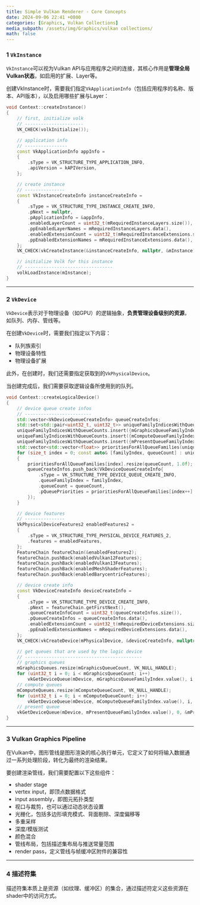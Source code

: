 ```yaml
---
title: Simple Vulkan Renderer - Core Concepts
date: 2024-09-06 22:41 +0800
categories: [Graphics, Vulkan Collections]
media_subpath: /assets/img/Graphics/vulkan collections/
math: false
---
```


### 1 `VkInstance`

`VkInstance`可以视为Vulkan API与应用程序之间的连接，其核心作用是**管理全局Vulkan状态**，如启用的扩展、Layer等。

创建VkInstance时，需要我们指定`VkApplicationInfo`（包括应用程序的名称、版本、API版本），以及启用哪些扩展与Layer：

```c++
void Context::createInstance()
{
    // first, initialize volk
    // ----------------------
    VK_CHECK(volkInitialize());

    // application info
    // ----------------
    const VkApplicationInfo appInfo = 
    {
        .sType = VK_STRUCTURE_TYPE_APPLICATION_INFO,
        .apiVersion = kAPIVersion,
    };

    // create instance
    // ---------------
    const VkInstanceCreateInfo instanceCreateInfo =
    {
        .sType = VK_STRUCTURE_TYPE_INSTANCE_CREATE_INFO,
        .pNext = nullptr,
        .pApplicationInfo = &appInfo,
        .enabledLayerCount = uint32_t(mRequiredInstanceLayers.size()),
        .ppEnabledLayerNames = mRequiredInstanceLayers.data(),
        .enabledExtensionCount = uint32_t(mRequiredInstanceExtensions.size()),
        .ppEnabledExtensionNames = mRequiredInstanceExtensions.data(),  
    };
    VK_CHECK(vkCreateInstance(&instanceCreateInfo, nullptr, &mInstance));

    // initialize Volk for this instance
    // ---------------------------------
    volkLoadInstance(mInstance);
}
```

---

### 2 `VkDevice`

`VkDevice`表示对于物理设备（如GPU）的逻辑抽象，**负责管理设备级别的资源**，如队列、内存、管线等。

在创建`VkDevice`时，需要我们指定以下内容：

- 队列族索引
- 物理设备特性
- 物理设备扩展

此外，在创建时，我们还需要指定获取到的`VkPhysicalDevice`。

当创建完成后，我们需要获取逻辑设备所使用到的队列。

```c++
void Context::createLogicalDevice()
{
    // device queue create infos
    // -------------------------
    std::vector<VkDeviceQueueCreateInfo> queueCreateInfos;
    std::set<std::pair<uint32_t, uint32_t>> uniqueFamilyIndicesWithQueueCounts;
    uniqueFamilyIndicesWithQueueCounts.insert({mGraphicsQueueFamilyIndex.value(), mGraphicsQueueCount});
    uniqueFamilyIndicesWithQueueCounts.insert({mComputeQueueFamilyIndex.value(), mComputeQueueCount});
    uniqueFamilyIndicesWithQueueCounts.insert({mPresentQueueFamilyIndex.value(), mPresentQueueCount});
    std::vector<std::vector<float>> prioritiesForAllQueueFamilies(uniqueFamilyIndicesWithQueueCounts.size());
    for (size_t index = 0; const auto& [familyIndex, queueCount] : uniqueFamilyIndicesWithQueueCounts)
    {
        prioritiesForAllQueueFamilies[index].resize(queueCount, 1.0f);
        queueCreateInfos.push_back(VkDeviceQueueCreateInfo{
            .sType = VK_STRUCTURE_TYPE_DEVICE_QUEUE_CREATE_INFO,
            .queueFamilyIndex = familyIndex,
            .queueCount = queueCount,
            .pQueuePriorities = prioritiesForAllQueueFamilies[index++].data(),
        });
    }

    // device features
    // ---------------
    VkPhysicalDeviceFeatures2 enabledFeatures2 = 
    {
        .sType = VK_STRUCTURE_TYPE_PHYSICAL_DEVICE_FEATURES_2,
        .features = enabledFeatures,
    };
    FeatureChain featureChain(&enabledFeatures2);
    featureChain.pushBack(enabledVulkan12Features);
    featureChain.pushBack(enabledVulkan13Features);
    featureChain.pushBack(enabledMeshShaderFeatures);
    featureChain.pushBack(enabledBarycentricFeatures);

    // device create info 
    const VkDeviceCreateInfo deviceCreateInfo = 
    {
        .sType = VK_STRUCTURE_TYPE_DEVICE_CREATE_INFO,
        .pNext = featureChain.getFirstNext(),
        .queueCreateInfoCount = uint32_t(queueCreateInfos.size()),
        .pQueueCreateInfos = queueCreateInfos.data(),
        .enabledExtensionCount = uint32_t(mRequiredDeviceExtensions.size()),
        .ppEnabledExtensionNames = mRequiredDeviceExtensions.data(),
    };
    VK_CHECK(vkCreateDevice(mPhysicalDevice, &deviceCreateInfo, nullptr, &mDevice));  

    // get queues that are used by the logic device
    // --------------------------------------------
    // graphics queues
    mGraphicsQueues.resize(mGraphicsQueueCount, VK_NULL_HANDLE);
    for (uint32_t i = 0; i < mGraphicsQueueCount; i++)
        vkGetDeviceQueue(mDevice, mGraphicsQueueFamilyIndex.value(), i, &mGraphicsQueues[i]);
    // compute queues
    mComputeQueues.resize(mComputeQueueCount, VK_NULL_HANDLE);
    for (uint32_t i = 0; i < mComputeQueueCount; i++)
        vkGetDeviceQueue(mDevice, mComputeQueueFamilyIndex.value(), i, &mComputeQueues[i]);
    // present queue
    vkGetDeviceQueue(mDevice, mPresentQueueFamilyIndex.value(), 0, &mPresentQueue);
}

```

---

### 3 Vulkan Graphics Pipeline

在Vulkan中，图形管线是图形渲染的核心执行单元，它定义了如何将输入数据通过一系列处理阶段，转化为最终的渲染结果。

要创建渲染管线，我们需要配置以下这些组件：

- shader stage
- vertex input，即顶点数据格式
- input assembly，即图元拓扑类型
- 视口与裁剪，也可以通过动态状态设置
- 光栅化，包括多边形填充模式、背面剔除、深度偏移等
- 多重采样
- 深度/模版测试
- 颜色混合
- 管线布局，包括描述集布局与推送常量范围
- render pass，定义管线与帧缓冲区附件的兼容性

---

### 4 描述符集

描述符集本质上是资源（如纹理、缓冲区）的集合，通过描述符定义这些资源在shader中的访问方式。